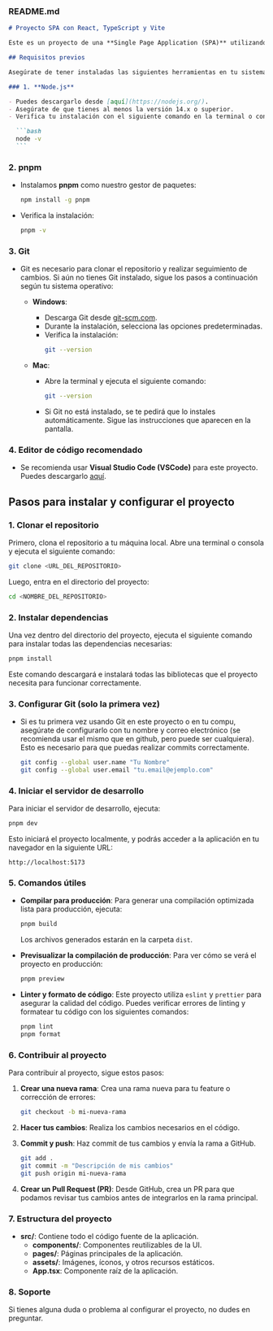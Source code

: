 ### **README.md**

````markdown
# Proyecto SPA con React, TypeScript y Vite

Este es un proyecto de una **Single Page Application (SPA)** utilizando **React**, **TypeScript**, y **Vite** como nuestro compilador. El gestor de paquetes que utilizamos es **pnpm** para una instalación más rápida y eficiente. A continuación, les explico cómo instalar y configurar el proyecto para empezar a trabajar en él :)

## Requisitos previos

Asegúrate de tener instaladas las siguientes herramientas en tu sistema antes de comenzar:

### 1. **Node.js**

- Puedes descargarlo desde [aquí](https://nodejs.org/).
- Asegúrate de que tienes al menos la versión 14.x o superior.
- Verifica tu instalación con el siguiente comando en la terminal o consola:

  ```bash
  node -v
  ```
````

### 2. **pnpm**

- Instalamos **pnpm** como nuestro gestor de paquetes:

  ```bash
  npm install -g pnpm
  ```

- Verifica la instalación:

  ```bash
  pnpm -v
  ```

### 3. **Git**

- Git es necesario para clonar el repositorio y realizar seguimiento de cambios. Si aún no tienes Git instalado, sigue los pasos a continuación según tu sistema operativo:

  - **Windows**:

    - Descarga Git desde [git-scm.com](https://git-scm.com/).
    - Durante la instalación, selecciona las opciones predeterminadas.
    - Verifica la instalación:
      ```bash
      git --version
      ```

  - **Mac**:
    - Abre la terminal y ejecuta el siguiente comando:
      ```bash
      git --version
      ```
    - Si Git no está instalado, se te pedirá que lo instales automáticamente. Sigue las instrucciones que aparecen en la pantalla.

### 4. **Editor de código recomendado**

- Se recomienda usar **Visual Studio Code (VSCode)** para este proyecto. Puedes descargarlo [aquí](https://code.visualstudio.com/).

## Pasos para instalar y configurar el proyecto

### 1. Clonar el repositorio

Primero, clona el repositorio a tu máquina local. Abre una terminal o consola y ejecuta el siguiente comando:

```bash
git clone <URL_DEL_REPOSITORIO>
```

Luego, entra en el directorio del proyecto:

```bash
cd <NOMBRE_DEL_REPOSITORIO>
```

### 2. Instalar dependencias

Una vez dentro del directorio del proyecto, ejecuta el siguiente comando para instalar todas las dependencias necesarias:

```bash
pnpm install
```

Este comando descargará e instalará todas las bibliotecas que el proyecto necesita para funcionar correctamente.

### 3. Configurar Git (solo la primera vez)

- Si es tu primera vez usando Git en este proyecto o en tu compu, asegúrate de configurarlo con tu nombre y correo electrónico (se recomienda usar el mismo que en github, pero puede ser cualquiera). Esto es necesario para que puedas realizar commits correctamente.

  ```bash
  git config --global user.name "Tu Nombre"
  git config --global user.email "tu.email@ejemplo.com"
  ```

### 4. Iniciar el servidor de desarrollo

Para iniciar el servidor de desarrollo, ejecuta:

```bash
pnpm dev
```

Esto iniciará el proyecto localmente, y podrás acceder a la aplicación en tu navegador en la siguiente URL:

```
http://localhost:5173
```

### 5. Comandos útiles

- **Compilar para producción**: Para generar una compilación optimizada lista para producción, ejecuta:

  ```bash
  pnpm build
  ```

  Los archivos generados estarán en la carpeta `dist`.

- **Previsualizar la compilación de producción**: Para ver cómo se verá el proyecto en producción:

  ```bash
  pnpm preview
  ```

- **Linter y formato de código**: Este proyecto utiliza `eslint` y `prettier` para asegurar la calidad del código. Puedes verificar errores de linting y formatear tu código con los siguientes comandos:
  ```bash
  pnpm lint
  pnpm format
  ```

### 6. Contribuir al proyecto

Para contribuir al proyecto, sigue estos pasos:

1. **Crear una nueva rama**: Crea una rama nueva para tu feature o corrección de errores:

   ```bash
   git checkout -b mi-nueva-rama
   ```

2. **Hacer tus cambios**: Realiza los cambios necesarios en el código.

3. **Commit y push**: Haz commit de tus cambios y envía la rama a GitHub.

   ```bash
   git add .
   git commit -m "Descripción de mis cambios"
   git push origin mi-nueva-rama
   ```

4. **Crear un Pull Request (PR)**: Desde GitHub, crea un PR para que podamos revisar tus cambios antes de integrarlos en la rama principal.

### 7. Estructura del proyecto

- **src/**: Contiene todo el código fuente de la aplicación.
  - **components/**: Componentes reutilizables de la UI.
  - **pages/**: Páginas principales de la aplicación.
  - **assets/**: Imágenes, íconos, y otros recursos estáticos.
  - **App.tsx**: Componente raíz de la aplicación.

### 8. Soporte

Si tienes alguna duda o problema al configurar el proyecto, no dudes en preguntar.
